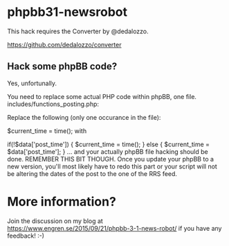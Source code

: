 # phpbb31-newsrobot

This hack requires the Converter by @dedalozzo.

https://github.com/dedalozzo/converter

## Hack some phpBB code?

Yes, unfortunally.

You need to replace some actual PHP code within phpBB, one file. includes/functions_posting.php:

Replace the following (only one occurance in the file):

$current_time = time();
with

if(!$data['post_time']) {
     $current_time = time();
} else {
     $current_time = $data['post_time'];
}
... and your actually phpBB file hacking should be done. REMEMBER THIS BIT THOUGH. Once you update your phpBB to a new version, you'll most likely have to redo this part or your script will not be altering the dates of the post to the one of the RRS feed.

# More information?

Join the discussion on my blog at https://www.engren.se/2015/09/21/phpbb-3-1-news-robot/ if you have any feedback! :-)

